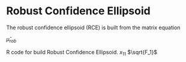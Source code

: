 # Robust Confidence Ellipsoid
 
 
 The robust confidence ellipsoid (RCE) is built from the matrix equation
 
 $\hat{\mu}_{rob}$
 
 R code for build Robust Confidence Ellipsoid. $x_{11}$ $\sqrt{F_1}$
